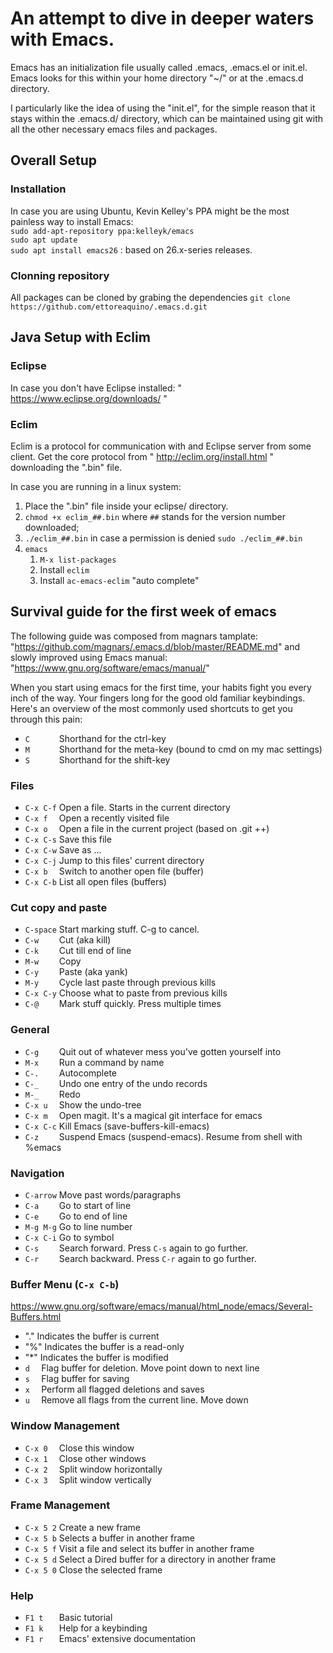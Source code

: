 # An attempt to dive in deeper waters with Emacs.
Emacs has an initialization file usually called .emacs, .emacs.el or init.el.
Emacs looks for this within your home directory "~/" or at the .emacs.d directory.

I particularly like the idea of using the "init.el", for the simple reason that it
stays within the .emacs.d/ directory, which can be maintained using git with all the
other necessary emacs files and packages. 

## Overall Setup
### Installation
In case you are using Ubuntu, Kevin Kelley's PPA might be the most painless way to install Emacs:<br/>
 `sudo add-apt-repository ppa:kelleyk/emacs`<br/>
 `sudo apt update`<br/>
 `sudo apt install emacs26` : based on 26.x-series releases.
### Clonning repository
All packages can be cloned by grabing the dependencies
 `git clone https://github.com/ettoreaquino/.emacs.d.git`

## Java Setup with Eclim
### Eclipse
  In case you don't have Eclipse installed: " https://www.eclipse.org/downloads/ "
  
### Eclim
  Eclim is a protocol for communication with and Eclipse server from some client.
  Get the core protocol from " http://eclim.org/install.html " downloading the ".bin" file.

In case you are running in a linux system:
  1. Place the ".bin" file inside your eclipse/ directory.
  2. `chmod +x eclim_##.bin` where `##` stands for the version number downloaded;
  3. `./eclim_##.bin` in case a permission is denied `sudo ./eclim_##.bin`
  4. `emacs`
     1. `M-x list-packages`
     2. Install `eclim`
     3. Install `ac-emacs-eclim` "auto complete"
  
## Survival guide for the first week of emacs
The following guide was composed from magnars tamplate:
 "https://github.com/magnars/.emacs.d/blob/master/README.md"
and slowly improved using Emacs manual:
 "https://www.gnu.org/software/emacs/manual/"

When you start using emacs for the first time, your habits fight you every inch
of the way. Your fingers long for the good old familiar keybindings. Here's an
overview of the most commonly used shortcuts to get you through this pain:

* `C      ` Shorthand for the ctrl-key
* `M      ` Shorthand for the meta-key (bound to cmd on my mac settings)
* `S      ` Shorthand for the shift-key

### Files

* `C-x C-f` Open a file. Starts in the current directory
* `C-x f  ` Open a recently visited file
* `C-x o  ` Open a file in the current project (based on .git ++)
* `C-x C-s` Save this file
* `C-x C-w` Save as ...
* `C-x C-j` Jump to this files' current directory
* `C-x b  ` Switch to another open file (buffer)
* `C-x C-b` List all open files (buffers)

### Cut copy and paste

* `C-space` Start marking stuff. C-g to cancel.
* `C-w    ` Cut (aka kill)
* `C-k    ` Cut till end of line
* `M-w    ` Copy
* `C-y    ` Paste (aka yank)
* `M-y    ` Cycle last paste through previous kills
* `C-x C-y` Choose what to paste from previous kills
* `C-@    ` Mark stuff quickly. Press multiple times

### General

* `C-g    ` Quit out of whatever mess you've gotten yourself into
* `M-x    ` Run a command by name
* `C-.    ` Autocomplete
* `C-_    ` Undo one entry of the undo records
* `M-_    ` Redo
* `C-x u  ` Show the undo-tree
* `C-x m  ` Open magit. It's a magical git interface for emacs
* `C-x C-c` Kill Emacs (save-buffers-kill-emacs)
* `C-z    ` Suspend Emacs (suspend-emacs). Resume from shell with %emacs

### Navigation

* `C-arrow` Move past words/paragraphs
* `C-a    ` Go to start of line
* `C-e    ` Go to end of line
* `M-g M-g` Go to line number
* `C-x C-i` Go to symbol
* `C-s    ` Search forward. Press `C-s` again to go further.
* `C-r    ` Search backward. Press `C-r` again to go further.

### Buffer Menu (`C-x C-b`)
  https://www.gnu.org/software/emacs/manual/html_node/emacs/Several-Buffers.html
* "." Indicates the buffer is current
* "%" Indicates the buffer is a read-only
* "*" Indicates the buffer is modified
* `d  ` Flag buffer for deletion. Move point down to next line
* `s  ` Flag buffer for saving
* `x  ` Perform all flagged deletions and saves
* `u  ` Remove all flags from the current line. Move down

### Window Management

* `C-x 0  ` Close this window
* `C-x 1  ` Close other windows
* `C-x 2  ` Split window horizontally
* `C-x 3  ` Split window vertically

### Frame Management
* `C-x 5 2` Create a new frame
* `C-x 5 b` Selects a buffer in another frame
* `C-x 5 f` Visit a file and select its buffer in another frame
* `C-x 5 d` Select a Dired buffer for a directory in another frame
* `C-x 5 0` Close the selected frame

### Help

* `F1 t   ` Basic tutorial
* `F1 k   ` Help for a keybinding
* `F1 r   ` Emacs' extensive documentation
